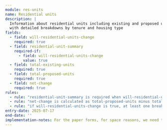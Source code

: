 ```yaml
---
module: res-units
name: Residential units
description: |
  Information about residential units including existing and proposed unit counts, 
  with detailed breakdowns by tenure and housing type
fields:
  - field: will-residential-units-change
    required: true
  - field: residential-unit-summary
    required-if:
      - field: will-residential-units-change
        value: true
  - field: total-existing-units
    required: true
  - field: total-proposed-units
    required: true
  - field: net-change
    required: true
rules:
  - rule: "residential-unit-summary is required when will-residential-units-change is true"
  - rule: "net-change is calculated as total-proposed-units minus total-existing-units"
  - rule: "if will-residential-units-change is true, at least one breakdown for existing and proposed is required (count could be unknown)"
entry-date: 2025-07-17
end-date: ''
implementation-notes: For the paper forms, for space reasons, we need to limit the bedroom counts to 1, 2, 3, 4+
---
```

